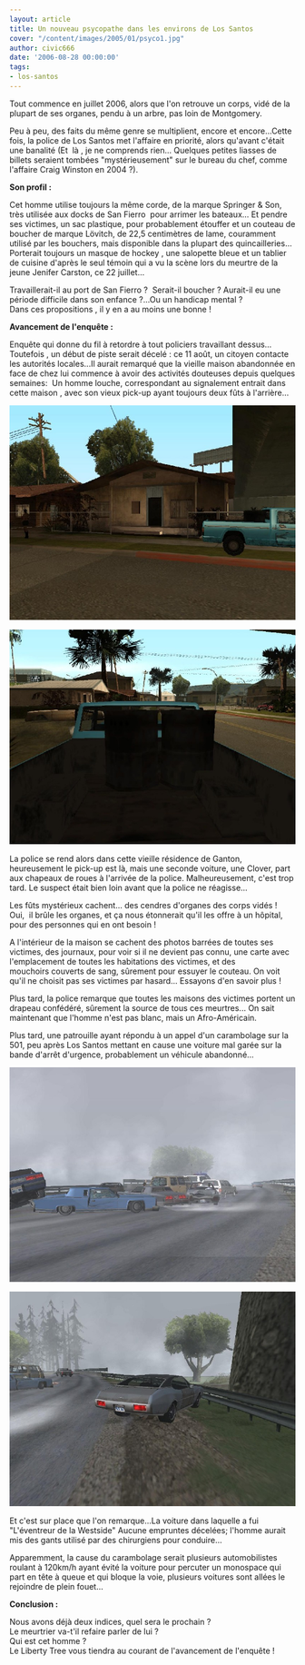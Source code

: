 ```yaml
---
layout: article
title: Un nouveau psycopathe dans les environs de Los Santos
cover: "/content/images/2005/01/psyco1.jpg"
author: civic666
date: '2006-08-28 00:00:00'
tags:
- los-santos
---
```


Tout commence en juillet 2006, alors que l'on&nbsp;retrouve un corps, vidé de la plupart de ses&nbsp;organes, pendu à un arbre, pas loin de Montgomery.

Peu à peu, des faits du même genre se multiplient, encore et encore...Cette fois, la police de Los Santos met l'affaire en priorité, alors qu'avant c'était une banalité (Et&nbsp; là , je ne comprends rien... Quelques petites liasses de billets seraient tombées "mystérieusement" sur le bureau du chef, comme l'affaire Craig Winston en 2004 ?).

**Son profil :**

Cet homme utilise toujours la même corde, de la marque Springer & Son, très utilisée aux docks de San Fierro&nbsp; pour arrimer les bateaux... Et pendre ses victimes, un sac plastique, pour probablement étouffer et un couteau de boucher de marque Lövitch, de 22,5 centimètres de lame, couramment utilisé par les bouchers, mais disponible dans la plupart des quincailleries... Porterait toujours un masque de hockey , une salopette bleue et un tablier de cuisine d'après le seul témoin qui a vu la scène lors du meurtre de la jeune Jenifer Carston, ce 22 juillet...

Travaillerait-il au port de San Fierro ?&nbsp; Serait-il boucher ? Aurait-il eu une période difficile dans son enfance ?...Ou un handicap mental ?  
Dans ces propositions , il y en a au moins une bonne !

**Avancement de l'enquête :**

Enquête qui donne du fil à retordre à tout policiers travaillant dessus...  
Toutefois , un début de piste serait décelé : ce 11 août, un citoyen contacte les autorités locales...Il aurait remarqué que la vieille maison abandonnée en face de chez lui commence à avoir des activités douteuses depuis quelques semaines:&nbsp; Un homme louche, correspondant au signalement entrait dans cette maison , avec son vieux pick-up ayant toujours deux fûts à l'arrière...

![](  /content/images/2005/01/psyco1.jpg)

![La maison et le Sadler.](  /content/images/2005/01/psyco2.jpg)

La police se rend alors dans cette vieille résidence de Ganton, heureusement le pick-up est là, mais une seconde voiture, une Clover, part aux chapeaux de roues à l'arrivée de la police. Malheureusement, c'est trop tard. Le suspect était bien loin avant que la police ne réagisse...

Les fûts mystérieux cachent... des cendres d'organes des corps vidés ! Oui,&nbsp; il brûle les organes, et&nbsp;ça nous étonnerait qu'il les offre à un hôpital, pour des personnes qui en ont besoin !

A l'intérieur de la maison se cachent des photos barrées de toutes ses victimes, des journaux, pour voir si il ne devient pas connu, une carte avec l'emplacement de toutes les habitations des victimes, et des mouchoirs&nbsp;couverts de sang, sûrement pour essuyer le couteau. On voit qu'il ne choisit pas ses victimes par hasard... Essayons d'en savoir plus !

Plus tard, la police remarque que toutes les maisons des victimes portent un drapeau confédéré, sûrement la source de tous ces meurtres... On sait maintenant que l'homme n'est pas blanc, mais&nbsp;un Afro-Américain.

Plus tard, une patrouille ayant répondu à un appel d'un carambolage sur la 501, peu après Los Santos mettant en cause une voiture mal garée sur la bande d'arrêt d'urgence, probablement un véhicule abandonné...

![](  /content/images/2005/01/psyco3.jpg)

![Le carambolage et la Clover abandonnée gênant la circulation. Pourquoi s'être arrêté pile à cet endroit ?](  /content/images/2005/01/psyco4.jpg)

Et c'est sur place que l'on remarque...La voiture dans laquelle a fui "L'éventreur de la Westside" Aucune empruntes décelées; l'homme aurait mis des gants&nbsp;utilisé par des chirurgiens&nbsp;pour conduire...

Apparemment, la cause du carambolage serait plusieurs automobilistes roulant à 120km/h ayant évité la voiture pour percuter un monospace qui part en tête à queue et qui bloque la voie, plusieurs voitures sont allées le rejoindre de plein fouet...

**Conclusion :**

Nous avons déjà deux indices, quel sera le prochain ?  
Le meurtrier va-t'il refaire parler de lui ?  
Qui est cet homme ?  
Le Liberty Tree vous tiendra au courant de l'avancement de l'enquête !

<!--kg-card-end: markdown-->
